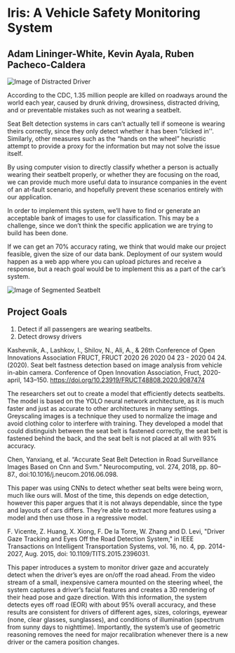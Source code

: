 # Iris: A Vehicle Safety Monitoring System
## Adam Lininger-White, Kevin Ayala, Ruben Pacheco-Caldera

![Image of Distracted Driver](https://github.com/rubeneezy/Iris/blob/main/Figure2_5-1024x629.jpg)



According to the CDC, 1.35 million people are killed on roadways around the world each year, caused by drunk driving, drowsiness, distracted driving, and or preventable mistakes such as not wearing a seatbelt. 

Seat Belt detection systems in cars can’t actually tell if someone is wearing theirs correctly, since they only detect whether it has been “clicked in''. Similarly, other measures such as the “hands on the wheel” heuristic attempt to provide a proxy for the information but may not solve the issue itself. 

By using computer vision to directly classify whether a person is actually wearing their seatbelt properly, or whether they are focusing on the road, we can provide much more useful data to insurance companies in the event of an at-fault scenario, and hopefully prevent these scenarios entirely with our application. 

In order to implement this system, we’ll have to find or generate an acceptable bank of images to use for classification. This may be a challenge, since we don’t think the specific application we are trying to build has been done. 

If we can get an 70% accuracy rating, we think that would make our project feasible, given the size of our data bank. Deployment of our system would happen as a web app where you can upload pictures and receive a response, but a reach goal would be to implement this as a part of the car’s system. 


![Image of Segmented Seatbelt](https://github.com/rubeneezy/Iris/blob/main/download.jpeg)


## Project Goals
1. Detect if all passengers are wearing seatbelts.
2. Detect drowsy drivers


Kashevnik, A., Lashkov, I., Shilov, N., Ali, A., & 26th Conference of Open Innovations Association FRUCT, FRUCT 2020 26 2020 04 23 - 2020 04 24. (2020). Seat belt fastness detection based on image analysis from vehicle in-abin camera. Conference of Open Innovation Association, Fruct, 2020-april, 143–150. https://doi.org/10.23919/FRUCT48808.2020.9087474

The researchers set out to create a model that efficiently detects seatbelts. The model is based on the YOLO neural network architecture, as it is much faster and just as accurate to other architectures in many settings. Greyscaling images is a technique they used to normalize the image and avoid clothing color to interfere with training. They developed a model that could distinguish between the seat belt is fastened correctly, the seat belt is fastened behind the back, and the seat belt is not placed at all with 93% accuracy.


Chen, Yanxiang, et al. “Accurate Seat Belt Detection in Road Surveillance Images Based on Cnn and Svm.” Neurocomputing, vol. 274, 2018, pp. 80–87., doi:10.1016/j.neucom.2016.06.098.

This paper was using CNNs to detect whether seat belts were being worn, much like ours will. Most of the time, this depends on edge detection, however this paper argues that  it is not always dependable, since the type and layouts of cars differs. They’re able to extract more features using a model and then use those in a regressive model.

F. Vicente, Z. Huang, X. Xiong, F. De la Torre, W. Zhang and D. Levi, "Driver Gaze Tracking and Eyes Off the Road Detection System," in IEEE Transactions on Intelligent Transportation Systems, vol. 16, no. 4, pp. 2014-2027, Aug. 2015, doi: 10.1109/TITS.2015.2396031.

This paper introduces a system to monitor driver gaze and accurately detect when the driver’s eyes are on/off the road ahead. From the video stream of a small, inexpensive camera mounted on the steering wheel, the system captures a driver’s facial features and creates a 3D rendering of their head pose and gaze direction. With this information, the system detects eyes off road (EOR) with about 95% overall accuracy, and these results are consistent for drivers of different ages, sizes, colorings, eyewear (none, clear glasses, sunglasses), and conditions of illumination (spectrum from sunny days to nighttime). Importantly, the system’s use of geometric reasoning removes the need for major recalibration whenever there is a new driver or the camera position changes. 
